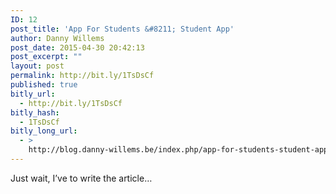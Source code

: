 ```yaml
---
ID: 12
post_title: 'App For Students &#8211; Student App'
author: Danny Willems
post_date: 2015-04-30 20:42:13
post_excerpt: ""
layout: post
permalink: http://bit.ly/1TsDsCf
published: true
bitly_url:
  - http://bit.ly/1TsDsCf
bitly_hash:
  - 1TsDsCf
bitly_long_url:
  - >
    http://blog.danny-willems.be/index.php/app-for-students-student-app/
---
```

<div class="entry-content">

Just wait, I’ve to write the article…

</div>